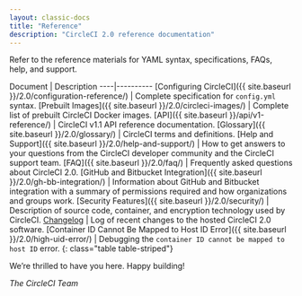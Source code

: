 ```yaml
---
layout: classic-docs
title: "Reference"
description: "CircleCI 2.0 reference documentation"
---
```

Refer to the reference materials for YAML syntax, specifications, FAQs, help, and support.

Document | Description \----|\---\---\---- [Configuring CircleCI]({{ site.baseurl }}/2.0/configuration-reference/) | Complete specification for `config.yml` syntax. [Prebuilt Images]({{ site.baseurl }}/2.0/circleci-images/) | Complete list of prebuilt CircleCI Docker images. [API]({{ site.baseurl }}/api/v1-reference/) | CircleCI v1.1 API reference documentation. [Glossary]({{ site.baseurl }}/2.0/glossary/) | CircleCI terms and definitions. [Help and Support]({{ site.baseurl }}/2.0/help-and-support/) | How to get answers to your questions from the CircleCI developer community and the CircleCI support team. [FAQ]({{ site.baseurl }}/2.0/faq/) | Frequently asked questions about CircleCI 2.0. [GitHub and Bitbucket Integration]({{ site.baseurl }}/2.0/gh-bb-integration/) | Information about GitHub and Bitbucket integration with a summary of permissions required and how organizations and groups work. [Security Features]({{ site.baseurl }}/2.0/security/) | Description of source code, container, and encryption technology used by CircleCI. [Changelog](https://circleci.com/changelog/) | Log of recent changes to the hosted CircleCI 2.0 software. [Container ID Cannot Be Mapped to Host ID Error]({{ site.baseurl }}/2.0/high-uid-error/) | Debugging the `container ID cannot be mapped to host ID` error. {: class="table table-striped"}

We’re thrilled to have you here. Happy building!

*The CircleCI Team*